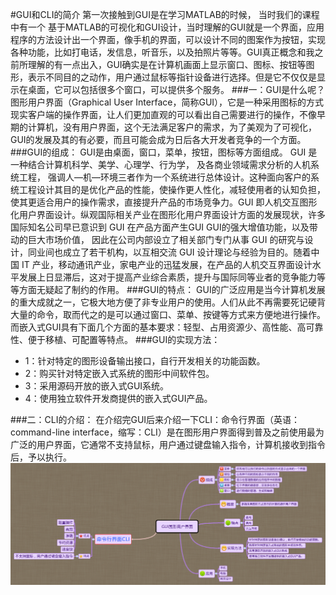 #GUI和CLI的简介
第一次接触到GUI是在学习MATLAB的时候，
当时我们的课程中有一个
基于MATLAB的可视化和GUI设计，当时理解的GUI就是一个界面，应用程序的方法设计出一个界面，像手机的界面，可以设计不同的图案作为按钮，实现各种功能，比如打电话，发信息，听音乐，以及拍照片等等。GUI真正概念和我之前所理解的有一点出入，GUI确实是在计算机画面上显示窗口、图标、按钮等图形，表示不同目的之动作，用户通过鼠标等指针设备进行选择。但是它不仅仅是显示在桌面，它可以包括很多个窗口，可以提供多个服务。
###一：GUI是什么呢？
图形用户界面（Graphical User Interface，简称GUI），它是一种采用图标的方式现实客户端的操作界面，让人们更加直观的可以看出自己需要进行的操作，不像早期的计算机，没有用户界面，这个无法满足客户的需求，为了美观为了可视化，GUI的发展及其的有必要，而且可能会成为日后各大开发者竞争的一个方面。
###GUI的组成：
GUI是由桌面，窗口，菜单，按钮，图标等方面组成。
GUI 是一种结合计算机科学、美学、心理学、行为学，
及各商业领域需求分析的人机系统工程，
强调人—机—环境三者作为一个系统进行总体设计。这种面向客户的系统工程设计其目的是优化产品的性能，使操作更人性化，减轻使用者的认知负担，使其更适合用户的操作需求，直接提升产品的市场竞争力。GUI 即人机交互图形化用户界面设计。纵观国际相关产业在图形化用户界面设计方面的发展现状，许多国际知名公司早已意识到 GUI 在产品方面产生GUI
GUI的强大增值功能，以及带动的巨大市场价值，
因此在公司内部设立了相关部门专门从事 GUI 的研究与设计，同业间也成立了若干机构，以互相交流 GUI 设计理论与经验为目的。随着中国 IT 产业，移动通讯产业，家电产业的迅猛发展，在产品的人机交互界面设计水平发展上日显滞后，这对于提高产业综合素质，提升与国际同等业者的竞争能力等等方面无疑起了制约的作用。
###GUI的特点：
GUI的广泛应用是当今计算机发展的重大成就之一，它极大地方便了非专业用户的使用。人们从此不再需要死记硬背大量的命令，取而代之的是可以通过窗口、菜单、按键等方式来方便地进行操作。而嵌入式GUI具有下面几个方面的基本要求：轻型、占用资源少、高性能、高可靠性、便于移植、可配置等特点。
###GUI的实现方法：
* 1：针对特定的图形设备输出接口，自行开发相关的功能函数。
* 2：购买针对特定嵌入式系统的图形中间软件包。
* 3：采用源码开放的嵌入式GUI系统。
* 4：使用独立软件开发商提供的嵌入式GUI产品。

###二：CLI的介绍：
在介绍完GUI后来介绍一下CLI：命令行界面（英语：command-line interface，缩写：CLI）是在图形用户界面得到普及之前使用最为广泛的用户界面，它通常不支持鼠标，用户通过键盘输入指令，计算机接收到指令后，予以执行。
![naotu](/ci.png)
